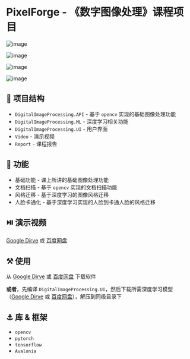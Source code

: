 # PixelForge - 《数字图像处理》课程项目

![image](https://github.com/llipengda/digital-image-processing/assets/113117524/9f6a80e2-e4d8-4f14-abe8-e6d65856ee16)

![image](https://github.com/llipengda/digital-image-processing/assets/113117524/b90e7ebd-32cf-4014-aec9-aa429b0c77ca)

![image](https://github.com/llipengda/digital-image-processing/assets/113117524/30b61555-2cc6-468f-837e-b2584ebb87b0)

![image](https://github.com/llipengda/digital-image-processing/assets/113117524/a1d0bcfd-9fac-4001-953b-9a63ed11c454)

## 📁 项目结构

- `DigitalImageProcessing.API` - 基于 `opencv` 实现的基础图像处理功能
- `DigitalImageProcessing.ML` - 深度学习相关功能
- `DigitalImageProcessing.UI` - 用户界面
- `Video` - 演示视频
- `Report` - 课程报告

## 🚀 功能

- 基础功能 - 课上所讲的基础图像处理功能
- 文档扫描 - 基于 `opencv` 实现的文档扫描功能
- 风格迁移 - 基于深度学习的图像风格迁移
- 人脸卡通化 - 基于深度学习实现的人脸到卡通人脸的风格迁移

## ⏯️ 演示视频

[Google Dirve](https://drive.google.com/file/d/19tU9jXoZxBHSE7-9uW6MD7cL2-NhsDDA/view?usp=sharing) 或 [百度网盘](https://pan.baidu.com/s/1yTKrVj61rEOWumtQmtDL7g?pwd=abcd)

## ⚒️ 使用

从 [Google Dirve](https://drive.google.com/file/d/1izRDRcjr0Lj_qmhKysWn1RM7nx7tDRp_/view?usp=sharing) 或 [百度网盘](https://pan.baidu.com/s/1X0ebM0nIywbI6FeHpsMi0g?pwd=pypy) 下载软件

**或者**，先编译 `DigitalImageProcessing.UI`，然后下载所需深度学习模型（[Google Dirve]() 或 [百度网盘](https://pan.baidu.com/s/1xBWbdCRas2tkcrzyxoQ2Wg?pwd=abcd)），解压到同级目录下

## ⚓ 库 & 框架

- `opencv`
- `pytorch`
- `tensorflow`
- `Avalonia`
